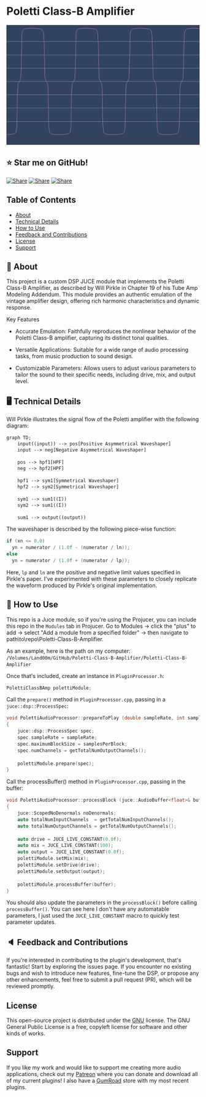 # Poletti Class-B Amplifier
!["Waveform"](https://github.com/landonviator/Poletti-Class-B-Amplifier/blob/main/assets/waveform.png)

## ⭐ Star me on GitHub!
[![Share](https://img.shields.io/badge/share-0A66C2?logo=linkedin&logoColor=white)](https://www.linkedin.com/in/landon-viator-736bb719a/)
[![Share](https://img.shields.io/badge/share-0088CC?logo=discord&logoColor=white)](https://discord.gg/Rv5MEWgwwQ)
[![Share](https://img.shields.io/badge/share-0088CC?logo=patreon&logoColor=white)](https://www.patreon.com/ViatorDSP)

## Table of Contents
- [About](#-about)
- [Technical Details](#-technical-details)
- [How to Use](#-how-to-use)
- [Feedback and Contributions](#-feedback-and-contributions)
- [License](#license)
- [Support](#support)

## 🚀 About
This project is a custom DSP JUCE module that implements the Poletti Class-B Amplifier, as described 
by Will Pirkle in Chapter 19 of his Tube Amp Modeling Addendum. This module provides an authentic 
emulation of the vintage amplifier design, offering rich harmonic characteristics and dynamic response.

Key Features
- Accurate Emulation: Faithfully reproduces the nonlinear behavior of the Poletti Class-B amplifier, 
capturing its distinct tonal qualities.

- Versatile Applications: Suitable for a wide range of audio processing tasks, from music production to 
sound design.

- Customizable Parameters: Allows users to adjust various parameters to tailor the sound to their 
specific needs, including drive, mix, and output level.

## 🖥️ Technical Details
Will Pirkle illustrates the signal flow of the Poletti amplifier with the following diagram:
```mermaid
graph TD;
    input((input)) --> pos[Positive Asymmetrical Waveshaper]
    input --> neg[Negative Asymmetrical Waveshaper]
    
    pos --> hpf1[HPF]
    neg --> hpf2[HPF]
    
    hpf1 --> sym1[Symmetrical Waveshaper]
    hpf2 --> sym2[Symmetrical Waveshaper]
    
    sym1 --> sum1((Σ))
    sym2 --> sum1((Σ))
    
    sum1 --> output((output))
```
The waveshaper is described by the following piece-wise function:
```cpp
if (xn <= 0.0)
  yn = numerator / (1.0f - (numerator / ln));
else
  yn = numerator / (1.0f + (numerator / lp));
  ```
Here, `lp` and `ln` are the positive and negative limit values specified in Pirkle's paper. I've 
experimented with these parameters to closely replicate the waveform produced by Pirkle's original 
implementation.

## 🔨 How to Use
This repo is a Juce module, so if you're using the Projucer, you can include this repo in the `Modules` 
tab in Projucer. Go to Modules -> click the "plus" to add -> select "Add a module from a specified folder" 
-> then navigate to path\to\repo\Poletti-Class-B-Amplifier.

As an example, here is the path on my computer:
```/Volumes/Land00m/GitHub/Poletti-Class-B-Amplifier/Poletti-Class-B-Amplifier```

Once that's included, create an instance in `PluginProcessor.h`:
```cpp
PolettiClassBAmp polettiModule;
```

Call the `prepare()` method in `PluginProcessor.cpp`, passing in a `juce::dsp::ProcessSpec`:
```cpp
void PolettiAudioProcessor::prepareToPlay (double sampleRate, int samplesPerBlock)
{
    juce::dsp::ProcessSpec spec;
    spec.sampleRate = sampleRate;
    spec.maximumBlockSize = samplesPerBlock;
    spec.numChannels = getTotalNumOutputChannels();
    
    polettiModule.prepare(spec);
}
```

Call the processBuffer() method in `PluginProcessor.cpp`, passing in the buffer:
```cpp
void PolettiAudioProcessor::processBlock (juce::AudioBuffer<float>& buffer, juce::MidiBuffer& midiMessages)
{
    juce::ScopedNoDenormals noDenormals;
    auto totalNumInputChannels  = getTotalNumInputChannels();
    auto totalNumOutputChannels = getTotalNumOutputChannels();
    
    auto drive = JUCE_LIVE_CONSTANT(0.0f);
    auto mix = JUCE_LIVE_CONSTANT(100);
    auto output = JUCE_LIVE_CONSTANT(0.0f);
    polettiModule.setMix(mix);
    polettiModule.setDrive(drive);
    polettiModule.setOutput(output);

    polettiModule.processBuffer(buffer);
}
```

You should also update the parameters in the `processBlock()` before calling `processBuffer()`. You can
see here I don't have any automatable parameters, I just used the `JUCE_LIVE_CONSTANT` macro to quickly
test parameter updates.

## 🔈 Feedback and Contributions
If you're interested in contributing to the plugin's development, that's fantastic! Start by exploring 
the issues page. If you encounter no existing bugs and wish to introduce new features, fine-tune the DSP, 
or propose any other enhancements, feel free to submit a pull request (PR), which will be reviewed promptly.

## License
This open-source project is distributed under the [GNU](https://www.gnu.org/licenses/gpl-3.0.en.html) license. The GNU General Public License is a free, copyleft license for
software and other kinds of works.

## Support
If you like my work and would like to support me creating more audio applications, check out my 
[Patreon](https://www.patreon.com/ViatorDSP) where you can donate and download all of my current plugins! 
I also have a [GumRoad](https://viatordsp.gumroad.com/?_gl=1*18tqfoy*_ga*MTg2MjcxNDgyNS4xNjg5OTI3NDE3*_ga_6LJN6D94N6*MTY5MjM5NjQ1Ni4xODguMS4xNjkyMzk2NTExLjAuMC4w) 
store with my most recent plugins.
